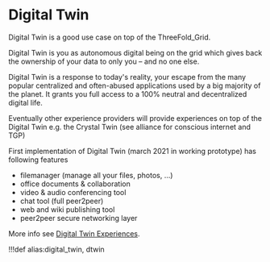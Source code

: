 # Digital Twin

Digital Twin is a good use case on top of the ThreeFold_Grid.

Digital Twin is you as autonomous digital being on the grid which gives back the ownership of your data to only you – and no one else.

Digital Twin is a response to today's reality, your escape from the many popular centralized and often-abused applications used by a big majority of the planet. It grants you full access to a 100% neutral and decentralized digital life.

Eventually other experience providers will provide experiences on top of the Digital Twin e.g. the Crystal Twin (see alliance for conscious internet and TGP)

First implementation of Digital Twin (march 2021 in working prototype) has following features

- filemanager (manage all your files, photos, ...)
- office documents & collaboration
- video & audio conferencing tool
- chat tool (full peer2peer)
- web and wiki publishing tool
- peer2peer secure networking layer


More info see [Digital Twin Experiences](twin:digitaltwin_experiences).


<!-- ## More info

- digitaltwin_hub : your personal data server on the tfgrid
- digitaltwin_experiences : first set of experiences as implemented -->

!!!def alias:digital_twin, dtwin